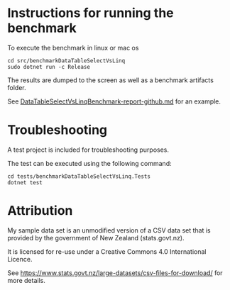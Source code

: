 **Instructions for running the benchmark**
==========================================
To execute the benchmark in linux or mac os
```
cd src/benchmarkDataTableSelectVsLinq
sudo dotnet run -c Release
```
The results are dumped to the screen as well as a benchmark artifacts folder.

See [DataTableSelectVsLinqBenchmark-report-github.md](DataTableSelectVsLinqBenchmark-report-github.md) for an example.

**Troubleshooting**
===================
A test project is included for troubleshooting purposes.

The test can be executed using the following command:
```
cd tests/benchmarkDataTableSelectVsLinq.Tests
dotnet test
```

**Attribution**
===============
My sample data set is an unmodified version of a CSV data set that is provided by the government of New Zealand (stats.govt.nz).

It is licensed for re-use under a Creative Commons 4.0 International Licence.

See https://www.stats.govt.nz/large-datasets/csv-files-for-download/ for more details.
